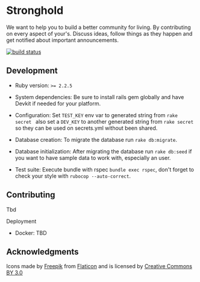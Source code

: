 # Stronghold

We want to help you to build a better community for living. By contributing on every aspect of your's. Discuss ideas, follow things as they happen and get notified about important announcements.

[![build status](https://gitlab.com/joaoevangelista/stronghold/badges/master/build.svg)](https://gitlab.com/joaoevangelista/stronghold/commits/master)

Development
---

* Ruby version: `>= 2.2.5`

* System dependencies: Be sure to install rails gem globally and have Devkit if needed for your platform.

* Configuration: Set `TEST_KEY` env var to generated string from `rake secret ` also set a `DEV_KEY` to another generated string from `rake secret ` so they can be used on secrets.yml without been shared.

* Database creation: To migrate the database run `rake db:migrate`.

* Database initialization: After migrating the database run `rake db:seed` if you want to have sample data to work with, especially an user.

* Test suite: Execute bundle with rspec `bundle exec rspec`, don't forget to check your style with `rubocop --auto-correct`.

Contributing
---

Tbd

Deployment

* Docker: TBD


Acknowledgments
---

Icons made by [Freepik](http://www.freepik.com) from [Flaticon](http://www.flaticon.com) and is licensed by [Creative Commons BY 3.0](http://creativecommons.org/licenses/by/3.0/)
